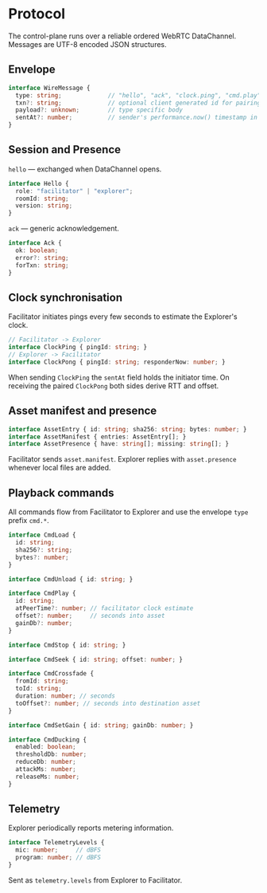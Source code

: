 # Protocol

The control-plane runs over a reliable ordered WebRTC DataChannel. Messages are UTF-8 encoded JSON structures.

## Envelope

```ts
interface WireMessage {
  type: string;             // "hello", "ack", "clock.ping", "cmd.play", ...
  txn?: string;             // optional client generated id for pairing with acks
  payload?: unknown;        // type specific body
  sentAt?: number;          // sender's performance.now() timestamp in ms
}
```

## Session and Presence

`hello` — exchanged when DataChannel opens.

```ts
interface Hello {
  role: "facilitator" | "explorer";
  roomId: string;
  version: string;
}
```

`ack` — generic acknowledgement.

```ts
interface Ack {
  ok: boolean;
  error?: string;
  forTxn: string;
}
```

## Clock synchronisation

Facilitator initiates pings every few seconds to estimate the Explorer's clock.

```ts
// Facilitator -> Explorer
interface ClockPing { pingId: string; }
// Explorer -> Facilitator
interface ClockPong { pingId: string; responderNow: number; }
```

When sending `ClockPing` the `sentAt` field holds the initiator time. On
receiving the paired `ClockPong` both sides derive RTT and offset.

## Asset manifest and presence

```ts
interface AssetEntry { id: string; sha256: string; bytes: number; }
interface AssetManifest { entries: AssetEntry[]; }
interface AssetPresence { have: string[]; missing: string[]; }
```

Facilitator sends `asset.manifest`. Explorer replies with `asset.presence`
whenever local files are added.

## Playback commands

All commands flow from Facilitator to Explorer and use the envelope `type`
prefix `cmd.*`.

```ts
interface CmdLoad {
  id: string;
  sha256?: string;
  bytes?: number;
}

interface CmdUnload { id: string; }

interface CmdPlay {
  id: string;
  atPeerTime?: number; // facilitator clock estimate
  offset?: number;     // seconds into asset
  gainDb?: number;
}

interface CmdStop { id: string; }

interface CmdSeek { id: string; offset: number; }

interface CmdCrossfade {
  fromId: string;
  toId: string;
  duration: number; // seconds
  toOffset?: number; // seconds into destination asset
}

interface CmdSetGain { id: string; gainDb: number; }

interface CmdDucking {
  enabled: boolean;
  thresholdDb: number;
  reduceDb: number;
  attackMs: number;
  releaseMs: number;
}
```

## Telemetry

Explorer periodically reports metering information.

```ts
interface TelemetryLevels {
  mic: number;     // dBFS
  program: number; // dBFS
}
```

Sent as `telemetry.levels` from Explorer to Facilitator.
